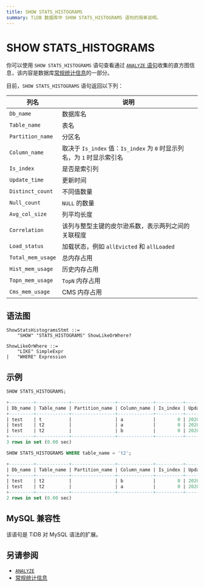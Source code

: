 ```yaml
---
title: SHOW STATS_HISTOGRAMS
summary: TiDB 数据库中 SHOW STATS_HISTOGRAMS 语句的简单说明。
---
```


# SHOW STATS_HISTOGRAMS

你可以使用 `SHOW STATS_HISTOGRAMS` 语句查看通过 [`ANALYZE` 语句](/sql-statements/sql-statement-analyze-table.md)收集的直方图信息，该内容是数据库[常规统计信息](/statistics.md)的一部分。

目前，`SHOW STATS_HISTOGRAMS` 语句返回以下列：

| 列名 | 说明            |
| -------- | ------------- |
| `Db_name`  |  数据库名    |
| `Table_name` | 表名 |
| `Partition_name` | 分区名 |
| `Column_name` | 取决于 `Is_index` 值：`Is_index` 为 `0` 时显示列名，为 `1` 时显示索引名 |
| `Is_index` | 是否是索引列 |
| `Update_time` | 更新时间 |
| `Distinct_count` | 不同值数量 |
| `Null_count` | `NULL` 的数量 |
| `Avg_col_size` | 列平均长度 |
| `Correlation` | 该列与整型主键的皮尔逊系数，表示两列之间的关联程度 |
| `Load_status` | 加载状态，例如 `allEvicted` 和 `allLoaded` |
| `Total_mem_usage` | 总内存占用 |
| `Hist_mem_usage` | 历史内存占用 |
| `Topn_mem_usage` | `TopN` 内存占用 |
| `Cms_mem_usage` | CMS 内存占用 |

## 语法图

```ebnf+diagram
ShowStatsHistogramsStmt ::=
    "SHOW" "STATS_HISTOGRAMS" ShowLikeOrWhere?

ShowLikeOrWhere ::=
    "LIKE" SimpleExpr
|   "WHERE" Expression
```

## 示例

```sql
SHOW STATS_HISTOGRAMS;
```

```sql
+---------+------------+----------------+-------------+----------+---------------------+----------------+------------+--------------+-------------+
| Db_name | Table_name | Partition_name | Column_name | Is_index | Update_time         | Distinct_count | Null_count | Avg_col_size | Correlation |
+---------+------------+----------------+-------------+----------+---------------------+----------------+------------+--------------+-------------+
| test    | t          |                | a           |        0 | 2020-05-25 19:20:00 |              7 |          0 |            1 |           1 |
| test    | t2         |                | a           |        0 | 2020-05-25 19:20:01 |              6 |          0 |            8 |           0 |
| test    | t2         |                | b           |        0 | 2020-05-25 19:20:01 |              6 |          0 |         1.67 |           1 |
+---------+------------+----------------+-------------+----------+---------------------+----------------+------------+--------------+-------------+
3 rows in set (0.00 sec)
```

```sql
SHOW STATS_HISTOGRAMS WHERE table_name = 't2';
```

```sql
+---------+------------+----------------+-------------+----------+---------------------+----------------+------------+--------------+-------------+
| Db_name | Table_name | Partition_name | Column_name | Is_index | Update_time         | Distinct_count | Null_count | Avg_col_size | Correlation |
+---------+------------+----------------+-------------+----------+---------------------+----------------+------------+--------------+-------------+
| test    | t2         |                | b           |        0 | 2020-05-25 19:20:01 |              6 |          0 |         1.67 |           1 |
| test    | t2         |                | a           |        0 | 2020-05-25 19:20:01 |              6 |          0 |            8 |           0 |
+---------+------------+----------------+-------------+----------+---------------------+----------------+------------+--------------+-------------+
2 rows in set (0.00 sec)
```

## MySQL 兼容性

该语句是 TiDB 对 MySQL 语法的扩展。

## 另请参阅

* [`ANALYZE`](/sql-statements/sql-statement-analyze-table.md)
* [常规统计信息](/statistics.md)
